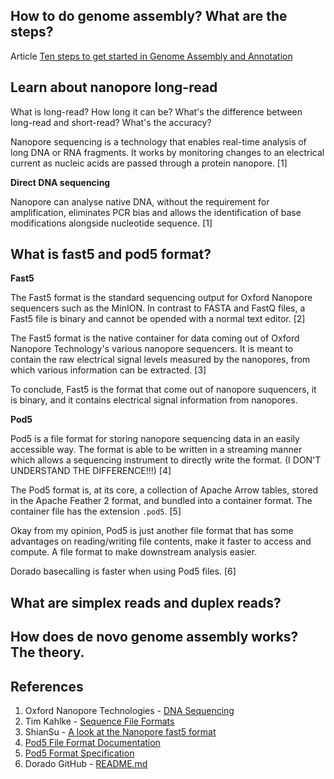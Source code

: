 ## How to do genome assembly? What are the steps?

Article [Ten steps to get started in Genome Assembly and Annotation](https://www.ncbi.nlm.nih.gov/pmc/articles/PMC5850084/) 

## Learn about nanopore long-read

What is long-read? How long it can be? What's the difference between long-read and short-read? What's the accuracy?

Nanopore sequencing is a technology that enables real-time analysis of long DNA or RNA fragments. It works by monitoring changes to an electrical current as nucleic acids are passed through a protein nanopore. [1]

__Direct DNA sequencing__

Nanopore can analyse native DNA, without the requirement for amplification, eliminates PCR bias and allows the identification of base modifications alongside nucleotide sequence. [1]

## What is fast5 and pod5 format?

__Fast5__

The Fast5 format is the standard sequencing output for Oxford Nanopore sequencers such as the MinION. In contrast to FASTA and FastQ files, a Fast5 file is binary and cannot be opended with a normal text editor. [2]

The Fast5 format is the native container for data coming out of Oxford Nanopore Technology's various nanopore sequencers. It is meant to contain the raw electrical signal levels measured by the nanopores, from which various information can be extracted. [3]

To conclude, Fast5 is the format that come out of nanopore suquencers, it is binary, and it contains electrical signal information from nanopores. 

__Pod5__

Pod5 is a file format for storing nanopore sequencing data in an easily accessible way. The format is able to be written in a streaming manner which allows a sequencing instrument to directly write the format. (I DON'T UNDERSTAND THE DIFFERENCE!!!) [4]

The Pod5 format is, at its core, a collection of Apache Arrow tables, stored in the Apache Feather 2 format, and bundled into a container format. The container file has the extension `.pod5`. [5]

Okay from my opinion, Pod5 is just another file format that has some advantages on reading/writing file contents, make it faster to access and compute. A file format to make downstream analysis easier. 

Dorado basecalling is faster when using Pod5 files. [6] 

## What are simplex reads and duplex reads?


## How does de novo genome assembly works? The theory. 

## References

1. Oxford Nanopore Technologies - [DNA Sequencing](https://nanoporetech.com/applications/dna-nanopore-sequencing) 
2. Tim Kahlke - [Sequence File Formats](https://timkahlke.github.io/LongRead_tutorials/APP_FORM.html) 
3. ShianSu - [A look at the Nanopore fast5 format](https://medium.com/@shiansu/a-look-at-the-nanopore-fast5-format-f711999e2ff6) 
4. [Pod5 File Format Documentation](https://pod5-file-format.readthedocs.io/en/latest/index.html)
5. [Pod5 Format Specification](https://pod5-file-format.readthedocs.io/en/latest/SPECIFICATION.html) 
6. Dorado GitHub - [README.md](https://github.com/nanoporetech/dorado) 
